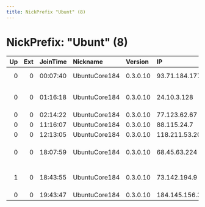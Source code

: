 ```yaml
---
title: NickPrefix "Ubunt" (8)
---
```


# NickPrefix: "Ubunt" (8)

|   Up |   Ext | JoinTime   | Nickname      | Version   | IP             | AS                                | CC   |   ORp |   Dirp | OS    | Contact   |   eFamMembers |
|-----:|------:|:-----------|:--------------|:----------|:---------------|:----------------------------------|:-----|------:|-------:|:------|:----------|--------------:|
|    0 |     0 | 00:07:40   | UbuntuCore184 | 0.3.0.10  | 93.71.184.177  | Vodafone Italia S.p.A.            | it   | 45349 |      0 | Linux | None      |             1 |
|    0 |     0 | 01:16:18   | UbuntuCore184 | 0.3.0.10  | 24.10.3.128    | Comcast Cable Communications, LLC | us   | 42439 |      0 | Linux | None      |             1 |
|    0 |     0 | 02:14:22   | UbuntuCore184 | 0.3.0.10  | 77.123.62.67   | Volia                             | ua   | 33971 |      0 | Linux | None      |             1 |
|    0 |     0 | 11:16:07   | UbuntuCore184 | 0.3.0.10  | 88.115.24.7    | Elisa Oyj                         | fi   | 34437 |      0 | Linux | None      |             1 |
|    0 |     0 | 12:13:05   | UbuntuCore184 | 0.3.0.10  | 118.211.53.201 | Internode Pty Ltd                 | au   | 39107 |      0 | Linux | None      |             1 |
|    0 |     0 | 18:07:59   | UbuntuCore184 | 0.3.0.10  | 68.45.63.224   | Comcast Cable Communications, LLC | us   | 37299 |      0 | Linux | None      |             1 |
|    1 |     0 | 18:43:55   | UbuntuCore184 | 0.3.0.10  | 73.142.194.9   | Comcast Cable Communications, LLC | us   | 40501 |      0 | Linux | None      |             1 |
|    0 |     0 | 19:43:47   | UbuntuCore184 | 0.3.0.10  | 184.145.156.32 | Bell Canada                       | ca   | 37029 |      0 | Linux | None      |             1 |
